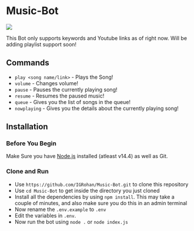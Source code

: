 # Music-Bot
[![](https://img.shields.io/discord/735772908877774858?style=for-the-badge)](https://discord.gg/Dedbrzu)

This Bot only supports keywords and Youtube links as of right now. Will be adding playlist support soon!

## Commands
* `play <song name/link>` - Plays the Song!
* `volume` - Changes volume! 
* `pause` - Pauses the currently playing song!
* `resume` - Resumes the paused music!
* `queue` - Gives you the list of songs in the queue!
* `nowplaying` - Gives you the details about the currently playing song!

## Installation

### Before You Begin
Make Sure you have [Node.js](https://www.nodejs.org) installed (atleast v14.4) as well as Git.
### Clone and Run
* Use `https://github.com/IGRohan/Music-Bot.git` to clone this repository
* Use `cd Music-Bot` to get inside the directory you just cloned
* Install all the dependencies by using `npm install`. This may take a couple of minutes, and also make sure you do this in an admin terminal
* Now rename the `.env.example` to `.env`
* Edit the variables in `.env`. 
* Now run the bot using `node .` or `node index.js`

